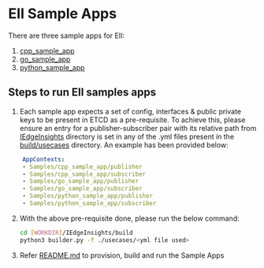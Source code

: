 # EII Sample Apps

There are three sample apps for EII:

1. [cpp_sample_app](cpp_sample_app/README.md)
2. [go_sample_app](go_sample_app/README.md)
3. [python_sample_app](python_sample_app/README.md)

## Steps to run EII samples apps

1. Each sample app expects a set of config, interfaces & public private keys to be present in ETCD as a pre-requisite.
To achieve this, please ensure an entry for a publisher-subscriber pair with its relative path from [IEdgeInsights](../) directory is set in any of the .yml files present in the [build/usecases](https://github.com/open-edge-insights/eii-core/blob/master/build/usecases) directory. An example has been provided below:

```yaml
    AppContexts:
    - Samples/cpp_sample_app/publisher
    - Samples/cpp_sample_app/subscriber
    - Samples/go_sample_app/publisher
    - Samples/go_sample_app/subscriber
    - Samples/python_sample_app/publisher
    - Samples/python_sample_app/subscriber
```

2. With the above pre-requisite done, please run the below command:

    ```sh
    cd [WORKDIR]/IEdgeInsights/build
    python3 builder.py -f ./usecases/<yml file used>
    ```

3. Refer [README.md](https://github.com/open-edge-insights/eii-core/blob/master/README.md) to provision, build and run the Sample Apps
